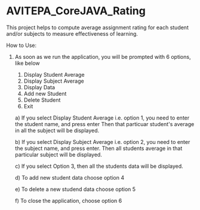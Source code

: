 # AVITEPA_CoreJAVA_Rating
This project helps to compute average assignment rating for each student and/or subjects to measure  effectiveness of learning.


How to Use:

1) As soon as we run the application, you will be prompted with 6 options, like below 

     1. Display Student Average 
     2. Display Subject Average 
     3. Display Data 
     4. Add new Student 
     5. Delete Student 
     6. Exit 

   
    a) If you select Display Student Average i.e. option 1, 
        you need to enter the student name, and press enter
       Then that particuar student's average in all the subject will be displayed.

    b) If you select Display Subject Average i.e. option 2, 
       you need to enter the subject name, and press enter.
       Then all students average in that particular subject will be displayed.

    c) If you select Option 3, then all the students data will be displayed.

    d) To add new student data choose option 4

    e) To delete a new studend data choose option 5

    f) To close the application, choose option 6
